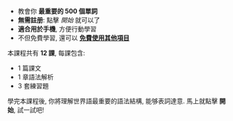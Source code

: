 - 教會你 **最重要的 500 個單詞**
- **無需註册**: 點擊 *開始* 就可以了
- **適合用於手機**, 方便行動學習
- 不但免費學習, 還可以 **[免費使用其他項目](https://github.com/Esperanto/kurso-zagreba-metodo)**

本課程共有 **12 課**, 每課包含:

- 1 篇課文
- 1 章語法解析
- 3 套練習題

學完本課程後, 你將理解世界語最重要的語法結構, 能够表詞達意. 馬上就點擊 **開始**, 試一試吧!
